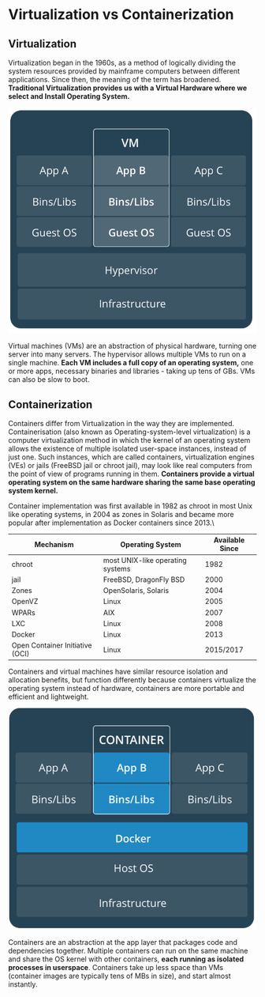 # Virtualization vs Containerization

## Virtualization

Virtualization began in the 1960s, as a method of logically dividing the system resources provided by mainframe computers between different applications. Since then, the meaning of the term has broadened. **Traditional Virtualization provides us with a Virtual Hardware where we select and Install Operating System.**

![](<../.gitbook/assets/Screen Shot 2020-12-08 at 7.44.54 pm.png>)

Virtual machines (VMs) are an abstraction of physical hardware, turning one server into many servers. The hypervisor allows multiple VMs to run on a single machine. **Each VM includes a full copy of an operating system,** one or more apps, necessary binaries and libraries - taking up tens of GBs. VMs can also be slow to boot.

## Containerization

Containers differ from Virtualization in the way they are implemented. Containerisation (also known as Operating-system-level virtualization) is a computer virtualization method in which the kernel of an operating system allows the existence of multiple isolated user-space instances, instead of just one. Such instances, which are called containers, virtualization engines (VEs) or jails (FreeBSD jail or chroot jail), may look like real computers from the point of view of programs running in them. **Containers provide a virtual operating system on the same hardware sharing the same base operating system kernel.**

Container implementation was first available in 1982 as chroot in most Unix like operating systems, in 2004 as zones in Solaris and became more popular after implementation as Docker containers since 2013.\


| **Mechanism**                   | **Operating System**             | **Available Since** |
| ------------------------------- | -------------------------------- | ------------------- |
| chroot                          | most UNIX-like operating systems | 1982                |
| jail                            | FreeBSD, DragonFly BSD           | 2000                |
| Zones                           | OpenSolaris, Solaris             | 2004                |
| OpenVZ                          | Linux                            | 2005                |
| WPARs                           | AIX                              | 2007                |
| LXC                             | Linux                            | 2008                |
| Docker                          | Linux                            | 2013                |
| Open Container Initiative (OCI) | Linux                            | 2015/2017           |

Containers and virtual machines have similar resource isolation and allocation benefits, but function differently because containers virtualize the operating system instead of hardware, containers are more portable and efficient and lightweight.

![](<../.gitbook/assets/Screen Shot 2020-12-08 at 8.07.40 pm.png>)

Containers are an abstraction at the app layer that packages code and dependencies together. Multiple containers can run on the same machine and share the OS kernel with other containers, **each running as isolated processes in userspace**. Containers take up less space than VMs (container images are typically tens of MBs in size), and start almost instantly.

